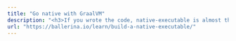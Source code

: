 ```yaml
---
title: "Go native with GraalVM"
description: "<h3>If you wrote the code, native-executable is almost there.</h3>GraalVM is a versatile runtime supporting multiple languages. Native images, generated ahead of time, provide improved performance and reduced memory footprint. Ballerina leverages GraalVM's native image support, enabling efficient and lightweight deployments. This empowers developers to optimize their applications for resource-constrained environments, striking a balance between productivity and performance."
url: "https://ballerina.io/learn/build-a-native-executable/"
---
```

